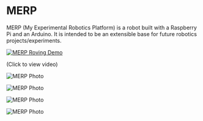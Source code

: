 # MERP
MERP (My Experimental Robotics Platform) is a robot built with a Raspberry Pi and an Arduino. It is intended to be an extensible base for future robotics projects/experiments. 

[![MERP Roving Demo](http://hopding.com/img/merp-video-screenshot.PNG)](https://www.youtube.com/watch?v=waLDvPaleoY)

(Click to view video)

![MERP Photo](http://hopding.com/img/merp-photo-1.jpg)

![MERP Photo](http://hopding.com/img/merp-photo-2.jpg)

![MERP Photo](http://hopding.com/img/merp-photo-3.jpg)

![MERP Photo](http://hopding.com/img/merp-photo-4.jpg)
